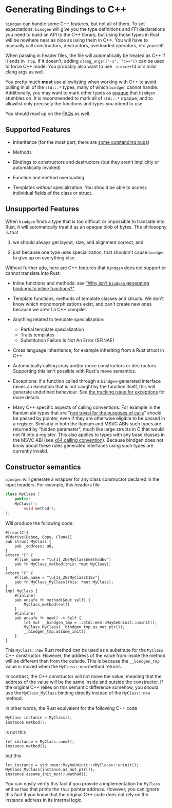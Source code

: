 # Generating Bindings to C++

`bindgen` can handle some C++ features, but not all of them. To set
expectations: `bindgen` will give you the type definitions and FFI declarations
you need to build an API to the C++ library, but using those types in Rust will
be nowhere near as nice as using them in C++. You will have to manually call
constructors, destructors, overloaded operators, etc yourself.

When passing in header files, the file will automatically be treated as C++ if
it ends in `.hpp`. If it doesn't, adding `clang_args(["-x", "c++"])` can be used to
force C++ mode. You probably also want to use `-std=c++14` or similar clang args
as well.

You pretty much **must** use [allowlisting](./allowlisting.md) when working
with C++ to avoid pulling in all of the `std::.*` types, many of which `bindgen`
cannot handle. Additionally, you may want to mark other types as
[opaque](./opaque.md) that `bindgen` stumbles on. It is recommended to mark
all of `std::.*` opaque, and to allowlist only precisely the functions and types
you intend to use.

You should read up on the [FAQs](./faq.md) as well.

## Supported Features

* Inheritance (for the most part; there are
  [some outstanding bugs](https://github.com/rust-lang/rust-bindgen/issues/380))

* Methods

* Bindings to constructors and destructors (but they aren't implicitly or
  automatically invoked)

* Function and method overloading

* Templates *without* specialization. You should be able to access individual
  fields of the class or struct.

## Unsupported Features

When `bindgen` finds a type that is too difficult or impossible to translate
into Rust, it will automatically treat it as an opaque blob of bytes. The
philosophy is that

1. we should always get layout, size, and alignment correct, and

2. just because one type uses specialization, that shouldn't cause `bindgen` to
   give up on everything else.

Without further ado, here are C++ features that `bindgen` does not support or
cannot translate into Rust:

* Inline functions and methods: see
["Why isn't `bindgen` generating bindings to inline functions?"](./faq.md#why-isnt-bindgen-generating-bindings-to-inline-functions)

* Template functions, methods of template classes and structs. We don't know
  which monomorphizations exist, and can't create new ones because we aren't a
  C++ compiler.

* Anything related to template specialization:
  * Partial template specialization
  * Traits templates
  * Substitution Failure Is Not An Error (SFINAE)

* Cross language inheritance, for example inheriting from a Rust struct in C++.

* Automatically calling copy and/or move constructors or destructors. Supporting
  this isn't possible with Rust's move semantics.

* Exceptions: if a function called through a `bindgen`-generated interface
  raises an exception that is not caught by the function itself, this will
  generate undefined behaviour. See
  [the tracking issue for exceptions](https://github.com/rust-lang/rust-bindgen/issues/1208)
  for more details.
  
* Many C++ specific aspects of calling conventions. For example in the Itanium abi types that are 
  "[non trivial for the purposes of calls](https://itanium-cxx-abi.github.io/cxx-abi/abi.html#non-trivial)" 
  should be passed by pointer, even if they are otherwise eligible to be passed in a register.
  Similarly in both the Itanium and MSVC ABIs such types are returned by "hidden parameter", much like
  large structs in C that would not fit into a register. This also applies to types with any base classes
  in the MSVC ABI (see [x64 calling convention](https://learn.microsoft.com/en-us/cpp/build/x64-calling-convention?view=msvc-170#return-values)).
  Because bindgen does not know about these rules generated interfaces using such types are currently invalid.

## Constructor semantics

`bindgen` will generate a wrapper for any class constructor declared in the
input headers. For example, this headers file

```c++
class MyClass {
    public:
	MyClass();
        void method();
};
```

Will produce the following code:
```rust,ignore
#[repr(C)]
#[derive(Debug, Copy, Clone)]
pub struct MyClass {
    pub _address: u8,
}
extern "C" {
    #[link_name = "\u{1}_ZN7MyClass6methodEv"]
    pub fn MyClass_method(this: *mut MyClass);
}
extern "C" {
    #[link_name = "\u{1}_ZN7MyClassC1Ev"]
    pub fn MyClass_MyClass(this: *mut MyClass);
}
impl MyClass {
    #[inline]
    pub unsafe fn method(&mut self) {
        MyClass_method(self)
    }
    #[inline]
    pub unsafe fn new() -> Self {
        let mut __bindgen_tmp = ::std::mem::MaybeUninit::uninit();
        MyClass_MyClass(__bindgen_tmp.as_mut_ptr());
        __bindgen_tmp.assume_init()
    }
}
```
This `MyClass::new` Rust method can be used as a substitute for the `MyClass`
C++ constructor. However, the address of the value from inside the method will
be different than from the outside. This is because the `__bindgen_tmp` value
is moved when the `MyClass::new` method returns.

In contrast, the C++ constructor will not move the value, meaning that the
address of the value will be the same inside and outside the constructor.
If the original C++ relies on this semantic difference somehow, you should use the
`MyClass_MyClass` binding directly instead of the `MyClass::new` method.

In other words, the Rust equivalent for the following C++ code

```c++
MyClass instance = MyClass();
instance.method();
```

is not this

```rust,ignore
let instance = MyClass::new();
instance.method();
```

but this

```rust,ignore
let instance = std::mem::MaybeUninit::<MyClass>::uninit();
MyClass_MyClass(instance.as_mut_ptr());
instance.assume_init_mut().method();
```

You can easily verify this fact if you provide a implementation for `MyClass`
and `method` that prints the `this` pointer address. However, you can
ignore this fact if you know that the original C++ code does not rely on the
instance address in its internal logic.
